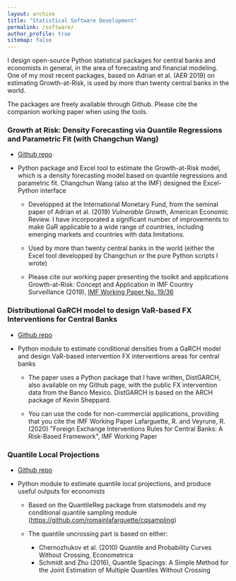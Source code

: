 ```yaml
---
layout: archive
title: "Statistical Software Development"
permalink: /software/
author_profile: true
sitemap: false
---
```



I design open-source Python statistical packages for central banks and economists in
general, in the area of forecasting and financial modeling. One of my most recent packages, based on Adrian et al. (AER 2019) on estimating
Growth-at-Risk, is used by more than twenty central banks in the world. 

The packages are freely available through Github. Please cite the companion working
paper when using the tools. 


### Growth at Risk: Density Forecasting via Quantile Regressions and Parametric Fit (with Changchun Wang)
* [Github repo](https://github.com/IMFGAR/GaR)
* Python package and Excel tool to estimate the Growth-at-Risk model, which is a
  density forecasting model based on quantile regressions and parametric
  fit. Changchun Wang (also at the IMF) designed the Excel-Python interface

    * Developped at the International Monetary Fund, from the seminal paper of
    Adrian et al. (2019) *Vulnerable Growth*, American Economic Review. I have
    incorporated a significant number of improvements to make GaR applicable
    to a wide range of countries, including emerging markets and countries
    with data limitations. 
    
    * Used by more than twenty central banks in the world (either the Excel
      tool developped by Changchun or the pure Python scripts I wrote)

    * Please cite our working paper presenting the toolkit and applications Growth-at-Risk: Concept and Application in
      IMF Country Surveillance (2019), [IMF Working Paper No. 19/36](https://www.imf.org/en/Publications/WP/Issues/2019/02/21/Growth-at-Risk-Concept-and-Application-in-IMF-Country-Surveillance-46567)


### Distributional GaRCH model to design VaR-based FX Interventions for Central Banks
* [Github repo](https://github.com/romainlafarguette/varfxi)
* Python module to estimate conditional densities from a GaRCH model and design
  VaR-based intervention FX interventions areas for central banks
  
  *  The paper  uses  a Python  package  that I  have  written, DistGARCH,  also
  available on  my Github page,  with the public  FX intervention data  from the
  Banco Mexico. DistGARCH is based on the ARCH package of Kevin Sheppard.
  
  * You  can use the  code for  non-commercial applications, providing  that you
  cite the  IMF Working Paper  Lafarguette, R.  and Veyrune, R.  (2020) "Foreign
  Exchange Interventions Rules  for Central Banks: A  Risk-Based Framework", IMF
  Working Paper

### Quantile Local Projections
* [Github repo](https://github.com/romainlafarguette/quantileproj)  
* Python module to estimate quantile local projections, and produce useful
  outputs for economists
  
  * Based on the QuantileReg package from statsmodels and my conditional quantile
  sampling module (https://github.com/romainlafarguette/cqsampling)

  * The quantile uncrossing part is based on either:
      * Chernozhukov et al. (2010) Quantile and Probability Curves Without Crossing, Econometrica
      * Schmidt and Zhu (2016), Quantile Spacings: A Simple Method for the Joint Estimation of Multiple Quantiles Without Crossing









